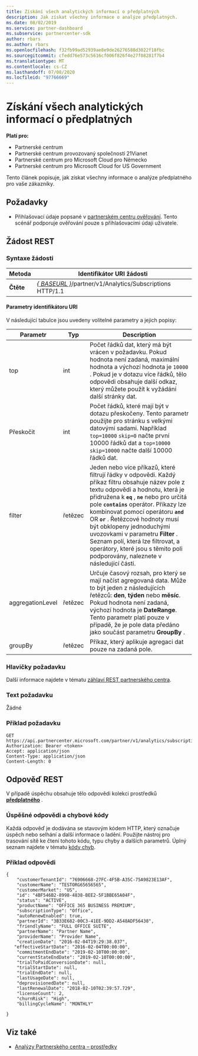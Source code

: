 ```yaml
---
title: Získání všech analytických informací o předplatných
description: Jak získat všechny informace o analýze předplatných.
ms.date: 08/02/2019
ms.service: partner-dashboard
ms.subservice: partnercenter-sdk
author: rbars
ms.author: rbars
ms.openlocfilehash: f32fb99ad52939ae8e9de26276588d3022f18fbc
ms.sourcegitcommit: cfedd76e573c5616cf006f826f4e27f08281f7b4
ms.translationtype: MT
ms.contentlocale: cs-CZ
ms.lasthandoff: 07/08/2020
ms.locfileid: "97766669"
---
```

# <a name="get-all-subscription-analytics-information"></a>Získání všech analytických informací o předplatných

**Platí pro:**

- Partnerské centrum
- Partnerské centrum provozovaný společností 21Vianet
- Partnerské centrum pro Microsoft Cloud pro Německo
- Partnerské centrum pro Microsoft Cloud for US Government

Tento článek popisuje, jak získat všechny informace o analýze předplatného pro vaše zákazníky.

## <a name="prerequisites"></a>Požadavky

- Přihlašovací údaje popsané v [partnerském centru ověřování](partner-center-authentication.md). Tento scénář podporuje ověřování pouze s přihlašovacími údaji uživatele.

## <a name="rest-request"></a>Žádost REST

### <a name="request-syntax"></a>Syntaxe žádosti

| Metoda | Identifikátor URI žádosti |
|--------|-------------|
| **Čtěte** | [*\{ BASEURL \}*](partner-center-rest-urls.md)/partner/v1/Analytics/Subscriptions HTTP/1.1 |

#### <a name="uri-parameters"></a>Parametry identifikátoru URI

V následující tabulce jsou uvedeny volitelné parametry a jejich popisy:

| Parametr | Typ |  Description |
|-----------|------|--------------|
| top | int | Počet řádků dat, který má být vrácen v požadavku. Pokud hodnota není zadaná, maximální hodnota a výchozí hodnota je `10000` . Pokud je v dotazu více řádků, tělo odpovědi obsahuje další odkaz, který můžete použít k vyžádání další stránky dat. |
| Přeskočit | int | Počet řádků, které mají být v dotazu přeskočeny. Tento parametr použijte pro stránku s velkými datovými sadami. Například `top=10000` `skip=0` načte první 10000 řádků dat a `top=10000` `skip=10000` načte další 10000 řádků dat. |
| filter | řetězec | Jeden nebo více příkazů, které filtrují řádky v odpovědi. Každý příkaz filtru obsahuje název pole z textu odpovědi a hodnotu, která je přidružena k **`eq`** , **`ne`** nebo pro určitá pole **`contains`** operátor. Příkazy lze kombinovat pomocí operátoru **`and`** OR **`or`** . Řetězcové hodnoty musí být obklopeny jednoduchými uvozovkami v parametru **Filter** . Seznam polí, která lze filtrovat, a operátory, které jsou s těmito poli podporovány, naleznete v následující části. |
| aggregationLevel | řetězec | Určuje časový rozsah, pro který se mají načíst agregovaná data. Může to být jeden z následujících řetězců: **den**, **týden** nebo **měsíc**. Pokud hodnota není zadaná, výchozí hodnota je **DateRange**. Tento parametr platí pouze v případě, že je pole data předáno jako součást parametru **GroupBy** . |
| groupBy | řetězec | Příkaz, který aplikuje agregaci dat pouze na zadaná pole. |

### <a name="request-headers"></a>Hlavičky požadavku

Další informace najdete v tématu [záhlaví REST partnerského centra](headers.md).

### <a name="request-body"></a>Text požadavku

Žádné

### <a name="request-example"></a>Příklad požadavku

```http
GET https://api.partnercenter.microsoft.com/partner/v1/analytics/subscriptions
Authorization: Bearer <token>
Accept: application/json
Content-Type: application/json
Content-Length: 0
```

## <a name="rest-response"></a>Odpověď REST

V případě úspěchu obsahuje tělo odpovědi kolekci prostředků [**předplatného**](partner-center-analytics-resources.md#subscription-resource) .

### <a name="response-success-and-error-codes"></a>Úspěšné odpovědi a chybové kódy

Každá odpověď je dodávána se stavovým kódem HTTP, který označuje úspěch nebo selhání a další informace o ladění. Použijte nástroj pro trasování sítě ke čtení tohoto kódu, typu chyby a dalších parametrů. Úplný seznam najdete v tématu [kódy chyb](error-codes.md).

### <a name="response-example"></a>Příklad odpovědi

```http
{
    "customerTenantId": "76906668-27FC-4F5B-A35C-75A9823E13AF",
    "customerName": "TESTORG65656565",
    "customerMarket": "US",
    "id": "4BF546B2-8998-4838-BEE2-5F1BBE65A04F",
    "status": "ACTIVE",
    "productName": "OFFICE 365 BUSINESS PREMIUM",
    "subscriptionType": "Office",
    "autoRenewEnabled": true,
    "partnerId": "3B33E682-00C3-41EE-9DD2-A548ADF56438",
    "friendlyName": "FULL OFFICE SUITE",
    "partnerName": "Partner Name",
    "providerName": "Provider Name",
    "creationDate": "2016-02-04T19:29:38.037",
   "effectiveStartDate": "2016-02-04T00:00:00",
    "commitmentEndDate": "2019-02-10T00:00:00",
    "currentStateEndDate": "2019-02-10T00:00:00",
    "trialToPaidConversionDate": null,
    "trialStartDate": null,
    "trialEndDate": null,
    "lastUsageDate": null,
    "deprovisionedDate": null,
    "lastRenewalDate": "2018-02-10T02:39:57.729",
    "licenseCount": 2,
    "churnRisk": "High",
    "billingCycleName": "MONTHLY"

}
```

## <a name="see-also"></a>Viz také

- [Analýzy Partnerského centra – prostředky](partner-center-analytics-resources.md)
